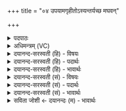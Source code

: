 +++
title = "०४ उपयामगृहीतोऽस्यन्तर्यच्छ मघवन्"

+++
<details><summary>पदपाठः</summary>

उ॒प॒या॒मगृ॑हीत॒ इत्यु॑पया॒मऽगृ॑हीतः। अ॒सि॒। अ॒न्तः। य॒च्छ॒। म॒घ॒व॒न्निति॑ मघऽवन्। पा॒हि॒। सोम॑म्। उ॒रु॒ष्य। रायः॑। आ। इषः॑। य॒ज॒स्व॒। ४।
</details>

<details><summary>अधिमन्त्रम् (VC)</summary>

- मघवा देवता
- गोतम ऋषिः
- आर्षी उष्णिक्
- ऋषभः
</details>

<details><summary>दयानन्द-सरस्वती (हि) - विषयः</summary>

फिर मन से आत्मा के बीच में कैसे प्रयत्न करे, यह उपदेश अगले मन्त्र में किया है ॥
</details>

<details><summary>दयानन्द-सरस्वती (हि) - पदार्थः</summary>

पदार्थान्वयभाषाः -  हे योग चाहनेवाले ! जिससे तू (उपयामगृहीतः) योग में प्रवेश करनेवाले नियमों से ग्रहण किये हुए के समान (असि) है, इस कारण (अन्तः) भीतरले जो प्राणादि, पवन, मन और इन्द्रियाँ हैं, इनको (यच्छ) नियम में रख। हे (मघवन्) परमपूजित धनी के समान ! तू (सोमम्) योगविद्यासिद्ध ऐश्वर्य्य को (पाहि) रक्षा कर और जो अविद्यादि क्लेश हैं, उनको (उरुष्य) अत्यन्त योगविद्या के बल से नष्ट कर, जिससे (रायः) ऋद्धि और (इषः) इच्छासिद्धियों को (आयजस्व) अच्छे प्रकार प्राप्त हो ॥४॥
</details>

<details><summary>दयानन्द-सरस्वती (हि) - भावार्थः</summary>

भावार्थभाषाः -  इस मन्त्र में वाचकलुप्तोपमालङ्कार है। योग जिज्ञासु पुरुष को चाहिये कि यम, नियम आदि योग के अङ्गों से चित्त आदि अन्तःकरण की वृत्तियों को रोक और अविद्यादि दोषों का निवारण करके संयम से ऋद्धि सिद्धियों को सिद्ध करें ॥४॥
</details>

<details><summary>दयानन्द-सरस्वती (सं) - विषयः</summary>

पुनरात्मनाभ्यन्तरे कथं प्रयतितव्यमित्याह ॥
</details>

<details><summary>दयानन्द-सरस्वती (सं) - पदार्थः</summary>

पदार्थान्वयभाषाः -  हे योगजिज्ञासो ! यस्त्वमुपयामगृहीत इवासि तस्मादन्तर्य्यच्छ। हे मघवन् ! सोमं पाहि क्लेशानुरुष्य यतो राय इष आयजस्व ॥४॥
</details>

<details><summary>दयानन्द-सरस्वती (सं) - भावार्थः</summary>

भावार्थभाषाः -  अत्र वाचकलुप्तोपमालङ्कारः। योगार्थिना यमादिभिर्योगाङ्गैश्चित्तादीन्निरुध्याविद्यादिदोषान् निवार्य्य संयमेनर्द्धिसिद्धयो निष्पाद्यन्ताम् ॥४॥
</details>

<details><summary>सविता जोशी ← दयानन्दः (म) - भावार्थः</summary>

भावार्थभाषाः -  या मंत्रात वाचकलुप्तोपमालंकार आहे. योगजिज्ञासू लोकांनी यमनियम इत्यादी योगांगांच्या साह्याने चित्तातील अंतःकरणाच्या वृत्ती रोखाव्यात व अविद्या इत्यादी दोषांचे निवारण करून संयमाने राहावे आणि ऋद्धी-सिद्धी प्राप्त करून घ्याव्यात.
</details>